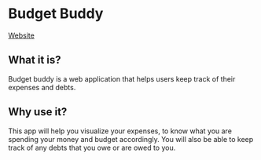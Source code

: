 # Budget Buddy

[Website](ec2-18-144-27-81.us-west-1.compute.amazonaws.com)
## What it is?
Budget buddy is a web application that helps users keep track of their expenses and debts.
## Why use it?
This app will help you visualize your expenses, to know what you are spending your money and budget accordingly. You will also be able to keep track of any debts that you owe or are owed to you.

